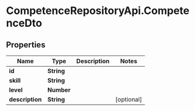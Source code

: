 # CompetenceRepositoryApi.CompetenceDto

## Properties
Name | Type | Description | Notes
------------ | ------------- | ------------- | -------------
**id** | **String** |  | 
**skill** | **String** |  | 
**level** | **Number** |  | 
**description** | **String** |  | [optional] 
